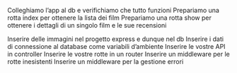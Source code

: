 Colleghiamo l’app al db e verifichiamo che tutto funzioni
Prepariamo una rotta index per ottenere la lista dei film
Prepariamo una rotta show per ottenere i dettagli di un singolo film e le sue recensioni

Inserire delle immagini nel progetto express e dunque nel db
Inserire i dati di connessione al database come variabili d’ambiente
Inserire le vostre API in controller
Inserire le vostre rotte in un router
Inserire un middleware per le rotte inesistenti
Inserire un middleware per la gestione errori